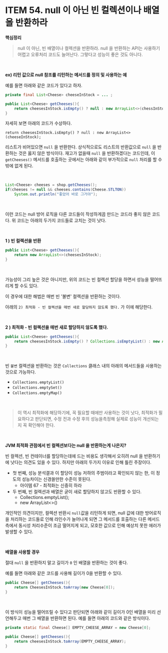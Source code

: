 # ITEM 54. null 이 아닌 빈 컬렉션이나 배열을 반환하라

**핵심정리**<br>

> null 이 아닌, 빈 배열이나 컬렉션을 반환하라. null 을 반환하는 API는 사용하기 어렵고 오류처리 코드도 늘어난다. 그렇다고 성능이 좋은 것도 아니다.<br>

<br>

**ex) 리턴 값으로 null 참조를 리턴하는 메서드를 정의 및 사용하는 예**<br>

예를 들면 아래와 같은 코드가 있다고 하자.

```java
private final List<Cheese> cheeseInStock = ... ;

public List<Cheese> getCheeses(){
    return cheesesInStock.isEmpty() ? null : new ArrayList<>(chessInStock);
}
```

자세히 보면 아래의 코드가 수상하다.<br>

`return cheesesInStock.isEmpty() ? null : new ArrayList<>(cheeseInStock);` <br>

리스트가 비어있으면 `null` 을 반환한다. 상식적으로도 리스트의 반환값으로 `null` 을 반환하는 것은 옳지 않은 방식이다. 재고가 없을때 `null` 을 반환하겠다는 코드인데, 이 `getCheeses()` 메서드를 호출하는 곳에서는 아래와 같이 부가적으로 `null` 처리를 할 수밖에 없게 된다.<br>

<br>

```java
List<Cheese> cheeses = shop.getCheeses();
if(cheeses != null && cheeses.contains(Cheese.STLTON))
    System.out.println("좋았어 바로 그거야");
```

<br>

이런 코드는 null 방어 로직을 다른 코드들이 작성하게끔 만드는 코드라 좋지 않은 코드다. 위 코드는 아래의 두가지 코드들로 고치는 것이 낫다.<br>

<br>

**1 ) 빈 컬렉션을 반환**<br>

```java
public List<Cheese> getCheeses(){
    return new ArrayList<>(cheesesInStock);
}
```

<br>

가능성이 그리 높은 것은 아니지만, 위의 코드는 빈 컬렉션 할당을 하면서 성능을 떨어뜨리게 할 수도 있다.<br>

이 경우에 대한 해법은 매번 빈 '불변' 컬렉션을 반환하는 것이다.<br>

아래의 `2) 최적화 - 빈 컬렉션을 매번 새로 할당하지 않도록 했다.` 가 이에 해당한다.<br>

<br>

**2 ) 최적화 - 빈 컬렉션을 매번 새로 할당하지 않도록 했다.**<br>

```java
public List<Cheese> getCheeses(){
    return cheesesInStock.isEmpty() ? Collections.isEmptyList() : new ArrayList<>(cheesesInStock);
}
```

<br>

빈 `불변` 컬렉션을 반환하는 것은 `Collections` 클래스 내의 아래의 메서드들을 사용하는 것으로 가능하다.

- `Collections.emptyList()`
- `Collections.emptySet()`
- `Collections.emptyMap()` 

<br>

> 이 역시 최적화에 해당하기에, 꼭 필요할 때에만 사용하는 것이 낫다, 최적화가 필요하다고 판단되면, 수정 전과 수정 후의 성능을측정해 실제로 성능이 개선되는지 꼭 확인해야 한다.<br>

<br>

**JVM 최적화 관점에서 빈 컬렉션보다는 null 을 반환하는게 나은지?**<br>

빈 컬렉션, 빈 컨테이너를 할당하는데에 드는 비용도 생각해서 오히려 null 을 반환하기에 낫다는 의견도 있을 수 있다. 하지만 아래의 두가지 이유로 인해 틀린 주장이다.<br>

- 첫 번째, 성능 분석결과 이 할당이 성능 저하의 주범이라고 확인되지 않는 한, 이 정도의 성능차이는 신경쓸만한 수준이 못된다.
  - 아이템 67 - 최적화는 신중히 하라
- 두 번째, 빈 컬렉션과 배열은 굳이 새로 할당하지 않고도 반환할 수 있다. 
  - Collections.emptyList();
  - new ArrayList<>()

개인적인 의견이지만, 컬렉션 반환시 `null`값을 리턴하게 되면, null 값에 대한 방어로직을 처리하는 코드들로 인해 라인수가 늘어나게 되면 그 메서드를 호출하는 다른 메서드 측에서 동시성 처리수준이 조금 떨어지게 되고, 모호한 값으로 인해 예상치 못한 에러가 발생할 수 있다.<br>

<br>

**배열을 사용할 경우**<br>

절대 `null` 을 반환하지 말고 길이가 `0` 인 배열을 반환하는 것이 좋다.<br>

예를 들면 아래와 같은 코드를 사용해 길이가 0을 반환할 수 있다.<br>

```java
public Cheese[] getCheeses(){
    return CheesesInStock.toArray(new Cheese[0]);
}
```

<br>

이 방식이 성능을 떨어뜨릴 수 있다고 판단되면 아래와 같이 길이가 0인 배열을 미리 선언해두고 매번 그 배열을 반환하면 된다. 예를 들면 아래의 코드와 같은 방식이다.

```java
private static final Cheese[] EMPTY_CHEESE_ARRAY = new Cheese[0];

public Cheese[] getCheeses(){
    return cheesesInStock.toArray(EMPTY_CHEESE_ARRAY);
}
```

<br>















